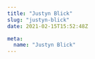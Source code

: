 ```yaml
---
title: "Justyn Blick"
slug: "justyn-blick"
date: 2021-02-15T15:52:48Z

meta:
  name: "Justyn Blick"
---
```


